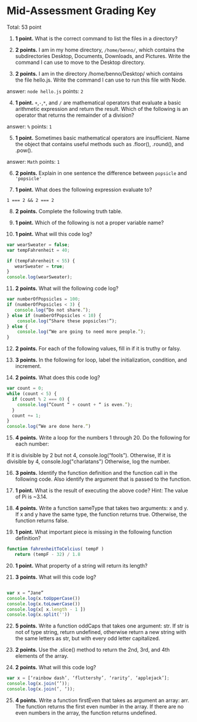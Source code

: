 # Mid-Assessment Grading Key

Total: 53 point

1. **1 point.** What is the correct command to list the files in a directory?

2. **2 points.** I am in my home directory, `/home/benno/`, which contains the subdirectories Desktop, Documents, Downloads, and Pictures. Write the command I can use to move to the Desktop directory.

3. **2 points.** I am in the directory /home/benno/Desktop/ which contains the file hello.js. Write the command I can use to run this file with Node.

answer: `node hello.js`
points: `2`

4. **1 point.** `+`,`-`,`*`, and `/` are mathematical operators that evaluate a basic arithmetic expression and return the result. Which of the following is an operator that returns the remainder of a division?

answer: `%`
points: `1`

5. **1 point.** Sometimes basic mathematical operators are insufficient. Name the object that contains useful methods such as .floor(), .round(), and .pow().

answer: `Math`
points: `1`

6. **2 points.** Explain in one sentence the difference between `popsicle` and `'popsicle'`

7. **1 point.** What does the following expression evaluate to?

`1 === 2 && 2 === 2`

8. **2 points.** Complete the following truth table.

9. **1 point.** Which of the following is not a proper variable name?

10. **1 point.** What will this code log?

```js
var wearSweater = false;
var tempFahrenheit = 40;

if (tempFahrenheit < 55) {
   wearSweater = true;
}
console.log(wearSweater);
```

11. **2 points.** What will the following code log?

```js
var numberOfPopsicles = 100;
if (numberOfPopsicles < 3) {
   console.log(“Do not share.”);
} else if (numberOfPopsicles < 10) {
    console.log(“Share these popsicles!”);
} else {
    console.log(“We are going to need more people.”);
}
```

12. **2 points.** For each of the following values, fill in if it is truthy or falsy.

13. **3 points.** In the following for loop, label the initialization, condition, and increment.

14. **2 points.** What does this code log?

```js
var count = 0;
while (count < 5) {
  if (count % 2 === 0) {
    console.log(“Count “ + count + “ is even.”);
  }
  count += 1;
}
console.log(“We are done here.”)
```

15. **4 points.** Write a loop for the numbers 1 through 20. Do the following for each number:

If it is divisible by 2 but not 4, console.log(“fools”).
Otherwise, If it is divisible by 4, console.log("charlatans")
Otherwise, log the number.

16. **3 points.** Identify the function definition and the function call in the following code. Also identify the argument that is passed to the function.

17. **1 point.** What is the result of executing the above code? Hint: The value of Pi is ~3.14.

18. **4 points.** Write a function sameType that takes two arguments: x and y. If x and y have the same type, the function returns true. Otherwise, the function returns false.

19. **1 point.** What important piece is missing in the following function definition?

```js
function fahrenheitToCelcius( tempF )
   return (tempF - 32) / 1.8
```

20. **1 point.** What property of a string will return its length?

21. **3 points.** What will this code log?

```js

var x = “Jane”
console.log(x.toUpperCase())
console.log(x.toLowerCase())
console.log(x[ x.length - 1 ])
console.log(x.split(''))
```

22. **5 points.** Write a function oddCaps that takes one argument: str. If str is not of type string, return undefined, otherwise return a new string with the same letters as str, but with every odd letter capitalized.

23. **2 points.** Use the .slice() method to return the 2nd, 3rd, and 4th elements of the array.

24. **2 points.** What will this code log?

```js
var x = [‘rainbow dash’, ‘fluttershy’, ‘rarity’, ‘applejack’];
console.log(x.join(‘’));
console.log(x.join(‘, ‘));
```

25. **4 points.** Write a function firstEven that takes as argument an array: arr. The function returns the first even number in the array. If there are no even numbers in the array, the function returns undefined.